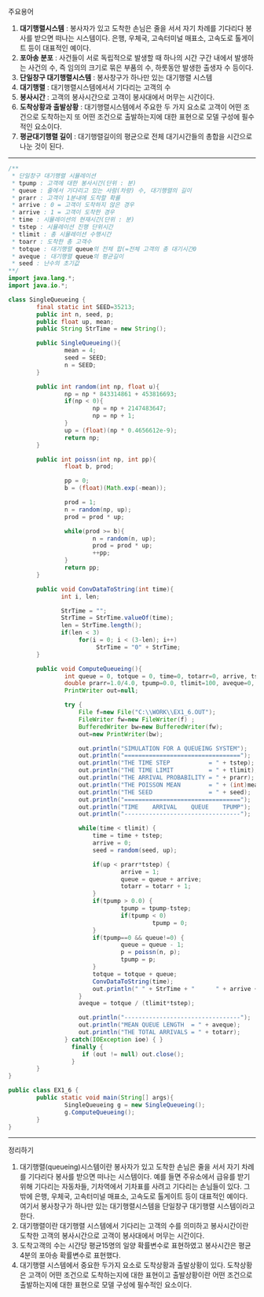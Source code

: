 주요용어

1. **대기행렬시스템** : 봉사자가 있고 도착한 손님은 줄을 서서 자기 차례를 기다리다 봉사를 받으면 떠나는 시스템이다. 은행, 우체국, 고속터미널 매표소, 고속도로 톨게이트 등이 대표적인 예이다.
2. **포아송 분포** : 사건들이 서로 독립적으로 발생할 때 하나의 시간 구간 내에서 발생하는 사건의 수, 즉 임의의 크기로 묶은 부품의 수, 하룻동안 발생한 출생자 수 등이다.
3. **단일창구 대기행렬시스템** : 봉사창구가 하나만 있는 대기행렬 시스템
4. **대기행렬** : 대기행렬시스템에서서 기다리는 고객의 수
5. **봉사시간** : 고객의 봉사시간으로 고객이 봉사대에서 머무는 시간이다.
6. **도착상황과 출발상황** : 대기행렬시스템에서 주요한 두 가지 요소로 고객이 어떤 조건으로 도착하는지 또 어떤 조건으로 출발하는지에 대한 표현으로 모델 구성에 필수적인 요소이다.
7. **평균대기행렬 길이** : 대기행렬길이의 평균으로 전체 대기시간들의 총합을 시간으로 나눈 것이 된다.

---

```java
/**
 * 단일창구 대기행렬 시뮬레이션
 * tpump : 고객에 대한 봉사시간(단위 : 분)
 * queue : 줄에서 기다리고 있는 사람(차량) 수, 대기행렬의 길이
 * prarr : 고객이 1분내에 도착할 확률
 * arrive : 0 = 고객이 도착하지 않은 경우
 * arrive : 1 = 고객이 도착한 경우
 * time : 시뮬레이션의 현재시간(단위 : 분)
 * tstep : 시뮬레이션 진행 단위시간
 * tlimit : 총 시뮬레이션 수행시간
 * toarr : 도착한 총 고객수
 * totque : 대기행렬 queue의 전체 합(=전체 고객의 총 대기시간0
 * aveque : 대기행렬 queue의 평균길이
 * seed : 난수의 초기값
**/
import java.lang.*;
import java.io.*;

class SingleQueueing {
        final static int SEED=35213;
        public int n, seed, p;
        public float up, mean;
        public String StrTime = new String();

        public SingleQueueing(){
                mean = 4;
                seed = SEED;
                n = SEED;
        }

        public int random(int np, float u){
                np = np * 843314861 + 453816693;
                if(np < 0){
                        np = np + 2147483647;
                        np = np + 1;
                }
                up = (float)(np * 0.4656612e-9);
                return np;
        }

        public int poissn(int np, int pp){
                float b, prod;

                pp = 0;
                b = (float)(Math.exp(-mean));

                prod = 1;
                n = random(np, up);
                prod = prod * up;

                while(prod >= b){
                        n = random(n, up);
                        prod = prod * up;
                        ++pp;
                }
                return pp;
        }

        public void ConvDataToString(int time){
               int i, len;

               StrTime = "";
               StrTime = StrTime.valueOf(time);
               len = StrTime.length();
               if(len < 3)
                    for(i = 0; i < (3-len); i++)
                         StrTime = "0" + StrTime;
        }

        public void ComputeQueueing(){
                int queue = 0, totque = 0, time=0, totarr=0, arrive, tstep = 1;
                double prarr=1.0/4.0, tpump=0.0, tlimit=100, aveque=0, avetime=0;
                PrintWriter out=null;

                try {
                    File f=new File("C:\\WORK\\EX1_6.OUT");
                    FileWriter fw=new FileWriter(f) ;
                    BufferedWriter bw=new BufferedWriter(fw);
                    out=new PrintWriter(bw);

                    out.println("SIMULATION FOR A QUEUEING SYSTEM");
                    out.println("=================================");
                    out.println("THE TIME STEP           = " + tstep);
                    out.println("THE TIME LIMIT          = " + tlimit);
                    out.println("THE ARRIVAL PROBABILITY = " + prarr);
                    out.println("THE POISSON MEAN        = " + (int)mean);
                    out.println("THE SEED                = " + seed);
                    out.println("=================================");
                    out.println("TIME    ARRIVAL    QUEUE    TPUMP");
                    out.println("---------------------------------");

                    while(time < tlimit) {
                        time = time + tstep;
                        arrive = 0;
                        seed = random(seed, up);

                        if(up < prarr*tstep) {
                                arrive = 1;
                                queue = queue + arrive;
                                totarr = totarr + 1;
                        }
                        if(tpump > 0.0) {
                                tpump = tpump-tstep;
                                if(tpump < 0)
                                         tpump = 0;
                        }
                        if(tpump==0 && queue!=0) {
                                queue = queue - 1;
                                p = poissn(n, p);
                                tpump = p;
                        }
                        totque = totque + queue;
                        ConvDataToString(time);
                        out.println(" " + StrTime + "      " + arrive + "          " + queue + "        " + (int)tpump);
                    }
                    aveque = totque / (tlimit*tstep);

                    out.println("---------------------------------");
                    out.println("MEAN QUEUE LENGTH  = " + aveque);
                    out.println("THE TOTAL ARRIVALS = " + totarr);
                } catch(IOException ioe) { }
                  finally {
                     if (out != null) out.close();
                  }
        }
}

public class EX1_6 {
        public static void main(String[] args){
                SingleQueueing g = new SingleQueueing();
                g.ComputeQueueing();
        }
}

```



---

정리하기

1. 대기행렬(queueing)시스템이란 봉사자가 있고 도착한 손님은 줄을 서서 자기 차례를 기다리다 봉사를 받으면 떠나는 시스템이다. 예를 들면 주유소에서 급유를 받기 위해 기다리는 자동차들, 기차역에서 기차표를 사려고 기다리는 손님들이 있다. 그밖에 은행, 우체국, 고속터미널 매표소, 고속도로 톨게이트 등이 대표적인 예이다. 여기서 봉사창구가 하나만 있는 대기행렬시스템을 단일창구 대기행렬 시스템이라고 한다.
2. 대기행렬이란 대기행렬 시스템에서 기다리는 고객의 수를 의미하고 봉사시간이란 도착한 고객의 봉사시간으로 고객이 봉사대에서 머무는 시간이다.
3. 도착고객의 수는 시간당 평균15명의 일양 확률변수로 표현하였고 봉사시간은 평균 4분의 포아송 확률변수로 표현했다.
4. 대기행렬 시스템에서 중요한 두가지 요소로 도착상황과 출발상황이 있다. 도착상황은 고객이 어떤 조건으로 도착하는지에 대한 표현이고 출발상황이란 어떤 조건으로 출발하는지에 대한 표현으로 모델 구성에 필수적인 요소이다.